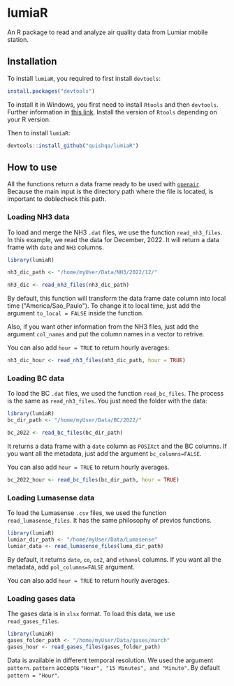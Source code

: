 # lumiaR
An R package to read and analyze air quality data from Lumiar mobile station.

## Installation

To install `lumiaR`, you required to first install `devtools`:

```r
install.packages("devtools")
```

To install it in Windows, you first need to install `Rtools` 
and then `devtools`. Further information in 
[this link](https://www.r-project.org/nosvn/pandoc/devtools.html).
Install the version of `Rtools` depending on your R version.

Then to install `lumiaR`:

```r
devtools::install_github("quishqa/lumiaR")
```

## How to use

All the functions return a data frame ready to be used with 
[`openair`](https://github.com/davidcarslaw/openair).
Because the main input is the directory path where the file is located,
is important to doblecheck this path.

### Loading NH3 data

To load and merge the NH3 `.dat` files, we use the function `read_nh3_files`.
In this example, we read the data for December, 2022. 
It will return a data frame with `date` and `NH3` columns.

```r
library(lumiaR)

nh3_dic_path <- "/home/myUser/Data/NH3/2022/12/"

nh3_dic <- read_nh3_files(nh3_dic_path)
```
By default, this function will transform
the data frame date column into local time ("America/Sao_Paulo"). To change it 
to local time, just add the argument `to_local = FALSE` inside the function.

Also, if you want other information from the NH3 files, just add the argument 
`col_names` and put the column names in a vector to retrive.

You can also add `hour = TRUE` to return hourly averages:

```r
nh3_dic_hour <- read_nh3_files(nh3_dic_path, hour = TRUE)
```

### Loading BC data

To load the BC `.dat` files, we used the function `read_bc_files`. The process is the 
same as `read_nh3_files`. You just need the folder with the data:

```r
library(lumiaR)
bc_dir_path <- "/home/myUser/Data/BC/2022/"

bc_2022 <- read_bc_files(bc_dir_path)
```

It returns a data frame with a `date` column as `POSIXct` and the BC columns. 
If you want all the metadata, just add the argument `bc_columns=FALSE`.

You can also add `hour = TRUE` to return hourly averages.

```r
bc_2022_hour <- read_bc_files(bc_dir_path, hour = TRUE)
```


### Loading Lumasense data

To load the Lumasense `.csv` files, we used the function `read_lumasense_files`. 
It has the same philosophy of previos functions.

```r
library(lumiaR)
lumiar_dir_path <- "/home/myUser/Data/Lumasense"
lumiar_data <- read_lumasense_files(luma_dir_path)
```

By default, it returns `date`, `co`, `co2`, and `ethanol` columns. If you want
all the metadata, add `pol_columns=FALSE` argument.

You can also add `hour = TRUE` to return hourly averages.

### Loading gases data

The gases data is in `xlsx` format. To load this data, 
we use `read_gases_files`.

```r
library(lumiaR)
gases_folder_path <- "/home/myUser/Data/gases/march"
gases_hour <- read_gases_files(gases_folder_path)
```

Data is available in different temporal resolution. We used the argument
`pattern`. `pattern` accepts `"Hour", "15 Minutes", and "Minute"`. By default
`pattern = "Hour"`.
